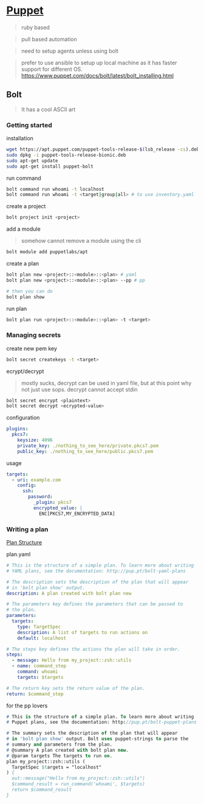 # [Puppet](https://www.puppet.com/)

>ruby based

>pull based automation

>need to setup agents unless using bolt

>prefer to use ansible to setup up local machine as it has faster support for different OS. https://www.puppet.com/docs/bolt/latest/bolt_installing.html


## Bolt

>It has a cool ASCII art

### Getting started

installation
```bash
wget https://apt.puppet.com/puppet-tools-release-$(lsb_release -cs).deb
sudo dpkg -i puppet-tools-release-bionic.deb
sudo apt-get update 
sudo apt-get install puppet-bolt
```

run command 
```bash
bolt command run whoami -t localhost
bolt command run whoami -t <target|group|all> # to use inventory.yaml
```

create a project
```bash
bolt project init <project>
```

add a module
>somehow cannot remove a module using the cli
```bash
bolt module add puppetlabs/apt
```

create a plan
```bash
bolt plan new <project>::<module>::<plan> # yaml
bolt plan new <project>::<module>::<plan> --pp # pp

# then you can do
bolt plan show
```

run plan
```bash
bolt plan run <project>::<module>::<plan> -t <target>
```

### Managing secrets

create new pem key
```bash
bolt secret createkeys -t <target>
```

ecrypt/decrypt
>mostly sucks, decrypt can be used in yaml file, but at this point why not just use sops. decrypt cannot accept stdin
```bash
bolt secret encrypt <plaintext>
bolt secret decrypt <ecrypted-value>
```

configuration
```yaml
plugins:
  pkcs7:
    keysize: 4096
    private_key: ./nothing_to_see_here/private.pkcs7.pem
    public_key: ./nothing_to_see_here/public.pkcs7.pem
```

usage
```yaml
targets:
  - uri: example.com
    config:
      ssh:
        password:
          _plugin: pkcs7
          encrypted_value: |
            ENC[PKCS7,MY_ENCRYPTED_DATA]
```

### Writing a plan

[Plan Structure](https://www.puppet.com/docs/bolt/latest/writing_yaml_plans.html#plan-structure)

plan.yaml
```yaml
# This is the structure of a simple plan. To learn more about writing
# YAML plans, see the documentation: http://pup.pt/bolt-yaml-plans

# The description sets the description of the plan that will appear
# in 'bolt plan show' output.
description: A plan created with bolt plan new

# The parameters key defines the parameters that can be passed to
# the plan.
parameters:
  targets:
    type: TargetSpec
    description: A list of targets to run actions on
    default: localhost

# The steps key defines the actions the plan will take in order.
steps:
  - message: Hello from my_project::zsh::utils
  - name: command_step
    command: whoami
    targets: $targets

# The return key sets the return value of the plan.
return: $command_step
```

for the pp lovers
```pp
# This is the structure of a simple plan. To learn more about writing
# Puppet plans, see the documentation: http://pup.pt/bolt-puppet-plans

# The summary sets the description of the plan that will appear
# in 'bolt plan show' output. Bolt uses puppet-strings to parse the
# summary and parameters from the plan.
# @summary A plan created with bolt plan new.
# @param targets The targets to run on.
plan my_project::zsh::utils (
  TargetSpec $targets = "localhost"
) {
  out::message("Hello from my_project::zsh::utils")
  $command_result = run_command('whoami', $targets)
  return $command_result
}

```
